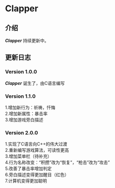 # Clapper

## 介绍
***Clapper*** 持续更新中。

## 更新日志
### Version 1.0.0
***Clapper*** 诞生了，由C语言编写    

### Version 1.1.0
1.增加新行为：祈祷，忏悔    
2.增加新属性：暴击率    
3.增加游戏旁白描述    

### Version 2.0.0
1.实现了C语言向C++的伟大过渡    
2.重新编写游戏算法，可读性更高    
3.增加菜单栏（待补充）    
4.行为名称改变：“积攒”改为“恢复”，“枪击”改为“攻击”    
5.改善了暴击率增加判定    
6.旁白描述变得更加醒目（红色）    
7.计算机变得更加聪明    


